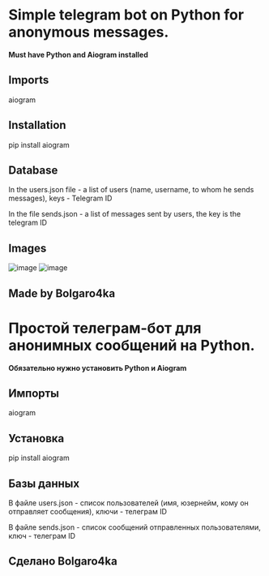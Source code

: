 # Simple telegram bot on Python for anonymous messages.


**Must have Python and Aiogram installed**
 
## Imports
aiogram

## Installation
pip install aiogram

## Database
In the users.json file - a list of users (name, username, to whom he sends messages), keys - Telegram ID

In the file sends.json - a list of messages sent by users, the key is the telegram ID

## Images
![image](https://github.com/bolgaro4ka/anon_message_bot/assets/123888141/27e5def4-d8c1-4a50-9941-3142ff3d6172)
![image](https://github.com/bolgaro4ka/anon_message_bot/assets/123888141/effc0490-3537-490b-bdd4-d01e77b18a87)

## Made by Bolgaro4ka

# Простой телеграм-бот для анонимных сообщений на Python.

**Обязательно нужно установить Python и Aiogram**
 
## Импорты
aiogram

## Установка
pip install aiogram

## Базы данных
В файле users.json - список пользователей (имя, юзернейм, кому он отправляет сообщения), ключи - телеграм ID

В файле sends.json - список сообщений отправленных пользователями, ключ - телеграм ID

## Сделано Bolgaro4ka
